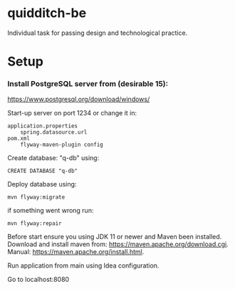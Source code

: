 # quidditch-be

Individual task for passing design and technological practice.

# Setup

### Install PostgreSQL server from (desirable 15): 
https://www.postgresql.org/download/windows/

Start-up server on port 1234 or change it in: 
    
    application.properties
        spring.datasource.url
    pom.xml
        flyway-maven-plugin config

Create database: "q-db" using:

    CREATE DATABASE "q-db"

Deploy database using:

    mvn flyway:migrate

if something went wrong run: 
    
    mvn flyway:repair

Before start ensure you using JDK 11 or newer and Maven been installed.
Download and install maven from: https://maven.apache.org/download.cgi.
Manual: https://maven.apache.org/install.html.

Run application from main using Idea configuration.

Go to localhost:8080